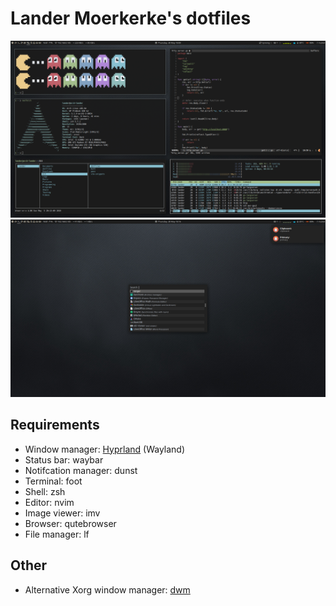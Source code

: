 # Lander Moerkerke's dotfiles

![screenshot1](screenshot1.png)
![screenshot2](screenshot2.png)

## Requirements

-   Window manager: [Hyprland](https://github.com/hyprwm/Hyprland) (Wayland)
-   Status bar: waybar
-   Notifcation manager: dunst
-   Terminal: foot
-   Shell: zsh
-   Editor: nvim
-   Image viewer: imv
-   Browser: qutebrowser
-   File manager: lf

## Other

-   Alternative Xorg window manager: [dwm](https://github.com/LanderMoerkerke/dwm)
